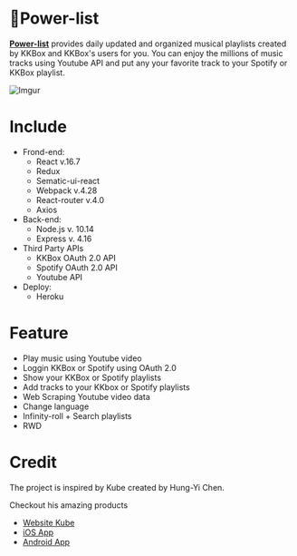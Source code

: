 # 🎵Power-list 
[**Power-list**](https://power-list-241822.appspot.com/) provides daily updated and organized musical playlists created by KKBox and KKBox's users for you. You can enjoy the millions of music tracks using Youtube API and put any your favorite track to your Spotify or KKBox playlist. 

![Imgur](https://i.imgur.com/IOR612a.gif)

# Include
* Frond-end:
    * React  v.16.7
    * Redux 
    * Sematic-ui-react 
    * Webpack v.4.28
    * React-router v.4.0
    * Axios
* Back-end:
    * Node.js v. 10.14
    * Express v. 4.16
* Third Party APIs
    * KKBox OAuth 2.0 API
    * Spotify OAuth 2.0 API
    * Youtube API
* Deploy:
    * Heroku

# Feature
   * Play music using Youtube video
   * Loggin KKBox or Spotify using OAuth 2.0
   * Show your KKBox or Spotify playlists 
   * Add tracks to your KKbox or Spotify playlists
   * Web Scraping Youtube video data
   * Change language
   * Infinity-roll + Search playlists
   * RWD

# Credit

The  project is inspired by Kube created by Hung-Yi Chen.

Checkout his amazing products
   * [ Website Kube](https://www.kube-app.com/today) 
   * [iOS App](https://itunes.apple.com/tw/app/kube-playlists/id1369069997) 
   * [ Android App](https://play.google.com/store/apps/details?id=com.kube.app)


